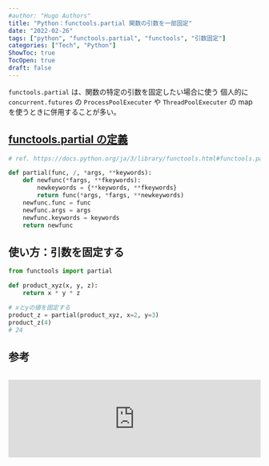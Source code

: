 ```yaml
---
#author: "Hugo Authors"
title: "Python：functools.partial 関数の引数を一部固定"
date: "2022-02-26"
tags: ["python", "functools.partial", "functools", "引数固定"]
categories: ["Tech", "Python"]
ShowToc: true
TocOpen: true
draft: false
---
```


`functools.partial` は、関数の特定の引数を固定したい場合に使う 個人的に `concurrent.futures` の `ProcessPoolExecuter` や `ThreadPoolExecuter` の map を使うときに併用することが多い。

## [functools.partial の定義](https://docs.python.org/ja/3/library/functools.html#functools.partial)

```python
# ref. https://docs.python.org/ja/3/library/functools.html#functools.partial

def partial(func, /, *args, **keywords):
    def newfunc(*fargs, **fkeywords):
        newkeywords = {**keywords, **fkeywords}
        return func(*args, *fargs, **newkeywords)
    newfunc.func = func
    newfunc.args = args
    newfunc.keywords = keywords
    return newfunc
```

## 使い方：引数を固定する

```python
from functools import partial

def product_xyz(x, y, z):
    return x * y * z

# xとyの値を固定する
product_z = partial(product_xyz, x=2, y=3)
product_z(4)
# 24
```

## 参考

<iframe class="hatenablogcard" style="width:100%;height:155px;margin:15px 0;max-width:720px;" title="https://docs.python.org/ja/3/library/functools.html#functools.partial" src="https://hatenablog-parts.com/embed?url=https://docs.python.org/ja/3/library/functools.html#functools.partial" frameborder="0" scrolling="no"></iframe>
